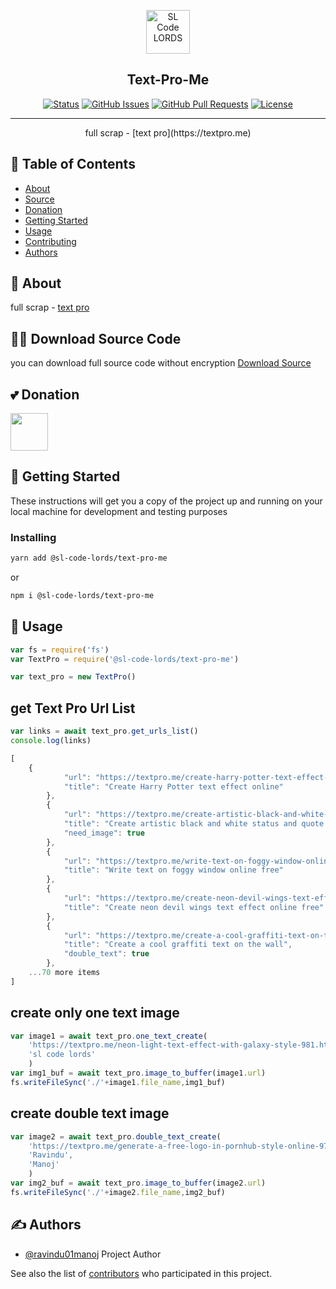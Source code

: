 <p align="center">
  <a href="https://www.npmjs.com/package/@sl-code-lords/text-pro-me" rel="noopener">
 <img height=70px src="https://textpro.me/images/logo/logo.png" alt="SL Code LORDS"></a>
</p>
<h2 align="center">Text-Pro-Me</h2>

<div align="center">

[![Status](https://img.shields.io/badge/status-active-success.svg)]()
[![GitHub Issues](https://img.shields.io/github/issues/SL-CODE-LORDS/Text-Pro-Me.svg)](https://github.com/SL-CODE-LORDS/Text-Pro-Me/issues)
[![GitHub Pull Requests](https://img.shields.io/github/issues-pr/SL-CODE-LORDS/Text-Pro-Me.svg)](https://github.com/SL-CODE-LORDS/Text-Pro-Me/pulls)
[![License](https://img.shields.io/badge/license-MIT-blue.svg)](/LICENSE)

</div>

---

<p align="center"> full scrap - [text pro](https://textpro.me)
    <br> 
</p>

## 📝 Table of Contents

- [About](#about)
- [Source](#source)
- [Donation](#donation)
- [Getting Started](#getting_started)
- [Usage](#usage)
- [Contributing](../CONTRIBUTING.md)
- [Authors](#authors)

## 🧐 About <a name = "about"></a>

full scrap - [text pro](https://textpro.me)

## 👨‍💻 Download Source Code <a name = "about"></a>

you can download full source code without encryption
[Download Source](https://www.buymeacoffee.com/ravindu01manoj/e/155200)

## 💕 Donation <a name = "donation"></a>

<a href="https://www.buymeacoffee.com/ravindu01manoj"><img src="https://cdn.buymeacoffee.com/buttons/v2/default-yellow.png" height="60"></a>

## 🏁 Getting Started <a name = "getting_started"></a>

These instructions will get you a copy of the project up and running on your local machine for development and testing purposes

### Installing


```sh
yarn add @sl-code-lords/text-pro-me
```

or

```sh
npm i @sl-code-lords/text-pro-me
```

## 🎈 Usage <a name="usage"></a>

```ts
var fs = require('fs')
var TextPro = require('@sl-code-lords/text-pro-me')

var text_pro = new TextPro()

```
## get Text Pro Url List
```ts
var links = await text_pro.get_urls_list()
console.log(links)
```
```ts
[
    {
            "url": "https://textpro.me/create-harry-potter-text-effect-online-1025.html",
            "title": "Create Harry Potter text effect online"
        },
        {
            "url": "https://textpro.me/create-artistic-black-and-white-status-and-quote-with-your-photos-1021.html",
            "title": "Create artistic black and white status and quote with your photos",
            "need_image": true
        },
        {
            "url": "https://textpro.me/write-text-on-foggy-window-online-free-1015.html",
            "title": "Write text on foggy window online free"
        },
        {
            "url": "https://textpro.me/create-neon-devil-wings-text-effect-online-free-1014.html",
            "title": "Create neon devil wings text effect online free"
        },
        {
            "url": "https://textpro.me/create-a-cool-graffiti-text-on-the-wall-1010.html",
            "title": "Create a cool graffiti text on the wall",
            "double_text": true
        },
    ...70 more items
]
```

## create only one text image
```ts
var image1 = await text_pro.one_text_create(
    'https://textpro.me/neon-light-text-effect-with-galaxy-style-981.html',
    'sl code lords'
    )
var img1_buf = await text_pro.image_to_buffer(image1.url)
fs.writeFileSync('./'+image1.file_name,img1_buf)
```

## create double text image
```ts
var image2 = await text_pro.double_text_create(
    'https://textpro.me/generate-a-free-logo-in-pornhub-style-online-977.html',
    'Ravindu',
    'Manoj'
    )
var img2_buf = await text_pro.image_to_buffer(image2.url)
fs.writeFileSync('./'+image2.file_name,img2_buf)
```

## ✍️ Authors <a name = "authors"></a>

- [@ravindu01manoj](https://github.com/ravindu01manoj) Project Author

See also the list of [contributors](https://github.com/SL-CODE-LORDS/Text-Pro-Me/contributors) who participated in this project.